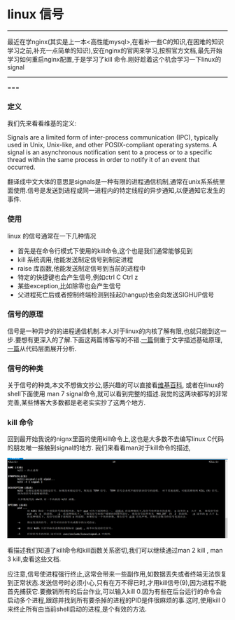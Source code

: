 linux 信号
===
---

最近在学nginx(其实是上一本<高性能mysql>,在看补一些C的知识,在困难的知识学习之前,补充一点简单的知识),安在nginx的官网来学习,按照官方文档,最先开始学习如何重启nginx配置,于是学习了kill 命令.刚好趁着这个机会学习一下linux的signal

---
===

### 定义
我们先来看看维基的定义:

Signals are a limited form of inter-process communication (IPC), typically used in Unix, Unix-like, and other POSIX-compliant operating systems. A signal is an asynchronous notification sent to a process or to a specific thread within the same process in order to notify it of an event that occurred.

翻译成中文大体的意思是signals是一种有限的进程通信机制,通常在unix系系统里面使用.信号是发送到进程或同一进程内的特定线程的异步通知,以便通知它发生的事件.

### 使用
linux 的信号通常在一下几种情况
- 首先是在命令行模式下使用的kill命令,这个也是我们通常能够见到
- kill 系统调用,他能发送制定信号到制定进程
- raise 库函数,他能发送制定信号到当前的进程中
- 特定的快捷键也会产生信号,例如ctrl C
Ctrl z
- 某些exception,比如除零也会产生信号
- 父进程死亡后或者控制终端检测到挂起(hangup)也会向发送SIGHUP信号

### 信号的原理
信号是一种异步的的进程通信机制.本人对于linux的内核了解有限,也就只能到这一步.要想有更深入的了解.下面这两篇博客写的不错.[一篇](http://kernel.meizu.com/linux-signal.html)侧重于文字描述基础原理,[一篇](http://www.linuxprogrammingblog.com/all-about-linux-signals?page=show)从代码层面展开分析.

### 信号的种类
关于信号的种类,本文不想做文抄公,感兴趣的可以直接看[维基百科](https://en.wikipedia.org/wiki/Signal_(IPC)#frb-inline), 或者在linux的shell下面使用 man 7 signal命令,就可以看到完整的描述.我觉的这两块都写的非常完善,某些博客大多数都是老老实实抄了这两个地方.

### kill 命令
回到最开始我说的nignx里面的使用kill命令上,这也是大多数不去编写linux C代码的朋友唯一接触到signal的地方.
我们来看看man对于kill命令的描述,

![kill](9-5/man-kill.png)

看描述我们知道了kill命令和kill函数关系密切,我们可以继续通过man 2 kill , man 3 kill,查看这些文档.

应注意,信号使进程强行终止,这常会带来一些副作用,如数据丢失或者终端无法恢复到正常状态.发送信号时必须小心,只有在万不得已时,才用kill信号(9),因为进程不能首先捕获它.要撤销所有的后台作业,可以输入kill 0.因为有些在后台运行的命令会启动多个进程,跟踪并找到所有要杀掉的进程的PID是件很麻烦的事.这时,使用kill 0来终止所有由当前shell启动的进程,是个有效的方法.
